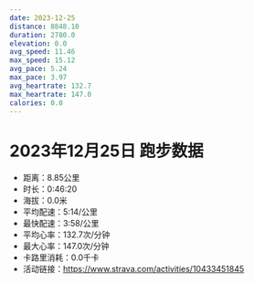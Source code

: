 ```yaml
---
date: 2023-12-25
distance: 8848.10
duration: 2780.0
elevation: 0.0
avg_speed: 11.46
max_speed: 15.12
avg_pace: 5.24
max_pace: 3.97
avg_heartrate: 132.7
max_heartrate: 147.0
calories: 0.0
---
```


# 2023年12月25日 跑步数据

- 距离：8.85公里
- 时长：0:46:20
- 海拔：0.0米
- 平均配速：5:14/公里
- 最快配速：3:58/公里
- 平均心率：132.7次/分钟
- 最大心率：147.0次/分钟
- 卡路里消耗：0.0千卡
- 活动链接：https://www.strava.com/activities/10433451845
